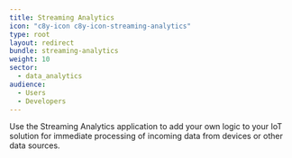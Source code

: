 ```yaml
---
title: Streaming Analytics
icon: "c8y-icon c8y-icon-streaming-analytics"
type: root
layout: redirect
bundle: streaming-analytics
weight: 10
sector:
  - data_analytics
audience:
  - Users
  - Developers
---
```


Use the Streaming Analytics application to add your own logic to your IoT solution for immediate processing of incoming data from devices or other data sources.
